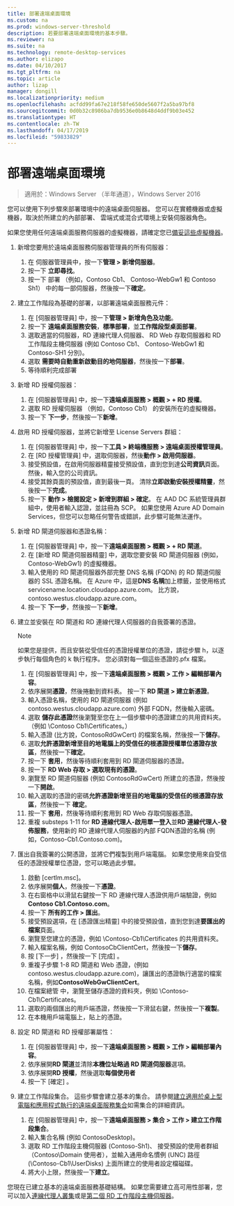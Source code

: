 ```yaml
---
title: 部署遠端桌面環境
ms.custom: na
ms.prod: windows-server-threshold
description: 若要部署遠端桌面環境的基本步驟。
ms.reviewer: na
ms.suite: na
ms.technology: remote-desktop-services
ms.author: elizapo
ms.date: 04/10/2017
ms.tgt_pltfrm: na
ms.topic: article
author: lizap
manager: dongill
ms.localizationpriority: medium
ms.openlocfilehash: acfdd99fa67e218f58fe650de5607f2a5ba97bf8
ms.sourcegitcommit: 0d0b32c8986ba7db9536e0b8648d4ddf9b03e452
ms.translationtype: HT
ms.contentlocale: zh-TW
ms.lasthandoff: 04/17/2019
ms.locfileid: "59833829"
---
```

# <a name="deploy-your-remote-desktop-environment"></a>部署遠端桌面環境

>適用於：Windows Server （半年通道），Windows Server 2016

您可以使用下列步驟來部署環境中的遠端桌面伺服器。 您可以在實體機器或虛擬機器，取決於所建立的內部部署、 雲端式或混合式環境上安裝伺服器角色。 

如果您使用任何遠端桌面服務伺服器的虛擬機器，請確定您已[備妥這些虛擬機器](rds-prepare-vms.md)。
  
  
1.  新增您要用於遠端桌面服務伺服器管理員的所有伺服器：  
    1.  在 伺服器管理員中，按一下**管理 > 新增伺服器**。  
    2.  按一下 **立即尋找**。  
    3.  按一下 部署 （例如，Contoso Cb1、 Contoso-WebGw1 和 Contoso Sh1） 中的每一部伺服器，然後按一下**確定**。  
2.  建立工作階段為基礎的部署，以部署遠端桌面服務元件：  
    1.  在 [伺服器管理員] 中，按一下**管理 > 新增角色及功能**。  
    2.  按一下 **遠端桌面服務安裝**，**標準部署**，並**工作階段型桌面部署**。  
    3.  選取適當的伺服器，RD 連線代理人伺服器、 RD Web 存取伺服器和 RD 工作階段主機伺服器 (例如 Contoso Cb1、 Contoso-WebGw1 和 Contoso-SH1 分別)。  
    4.  選取 **需要時自動重新啟動目的地伺服器**，然後按一下**部署**。  
    5.  等待順利完成部署  
3.  新增 RD 授權伺服器：  
    1.  在 [伺服器管理員] 中，按一下**遠端桌面服務 > 概觀 > + RD 授權**。  
    2.  選取 RD 授權伺服器 （例如，Contoso Cb1） 的安裝所在的虛擬機器。  
    3.  按一下 **下一步**，然後按一下**新增**。  
4.  啟用 RD 授權伺服器，並將它新增至 License Servers 群組：  
    1.  在 [伺服器管理員] 中，按一下**工具 > 終端機服務 > 遠端桌面授權管理員**。  
    2.  在 [RD 授權管理員] 中，選取伺服器，然後**動作 > 啟用伺服器**。  
    3.  接受預設值，在啟用伺服器精靈接受預設值，直到您到達**公司資訊**頁面。 然後，輸入您的公司資訊。  
    4.  接受其餘頁面的預設值，直到最後一頁。 清除**立即啟動安裝授權精靈**，然後按一下**完成**。  
    5.  按一下 **動作 > 檢閱設定 > 新增到群組 > 確定**。 在 AAD DC 系統管理員群組中，使用者輸入認證，並註冊為 SCP。 如果您使用 Azure AD Domain Services，但您可以忽略任何警告或錯誤，此步驟可能無法運作。  
5.  新增 RD 閘道伺服器和憑證名稱：  
    1.  在 [伺服器管理員] 中，按一下**遠端桌面服務 > 概觀 > + RD 閘道**。  
    2.  在 [新增 RD 閘道伺服器精靈] 中，選取您要安裝 RD 閘道伺服器 (例如，Contoso-WebGw1) 的虛擬機器。  
    3.  輸入使用的 RD 閘道伺服器外部完整 DNS 名稱 (FQDN) 的 RD 閘道伺服器的 SSL 憑證名稱。 在 Azure 中，這是**DNS 名稱**加上標籤，並使用格式 servicename.location.cloudapp.azure.com。 比方說，contoso.westus.cloudapp.azure.com。  
    4.  按一下 **下一步**，然後按一下**新增**。
6.  建立並安裝在 RD 閘道和 RD 連線代理人伺服器的自我簽署的憑證。

       > [!NOTE]
       > 如果您是提供，而且安裝從受信任的憑證授權單位的憑證，請從步驟 h，以逐步執行每個角色的 k 執行程序。 您必須對每一個這些憑證的.pfx 檔案。
       
    1.  在 [伺服器管理員] 中，按一下**遠端桌面服務 > 概觀 > 工作 > 編輯部署內容**。  
    2.  依序展開**憑證**，然後捲動到資料表。 按一下  **RD 閘道 > 建立新憑證**。  
    3.  輸入憑證名稱，使用的 RD 閘道伺服器 (例如 contoso.westus.cloudapp.azure.com) 外部 FQDN，然後輸入密碼。  
    4.  選取 **儲存此憑證**然後瀏覽至您在上一個步驟中的憑證建立的共用資料夾。 （例如 \Contoso Cb1\Certificates。）  
    5.  輸入憑證 (比方說，ContosoRdGwCert) 的檔案名稱，然後按一下**儲存**。  
    6.  選取**允許憑證新增至目的地電腦上的受信任的根憑證授權單位憑證存放區**，然後按一下**確定**。  
    7.  按一下 **套用**，然後等待順利套用到 RD 閘道伺服器的憑證。  
    8.  按一下  **RD Web 存取 > 選取現有的憑證**。  
    9.  瀏覽至 RD 閘道伺服器 (例如 ContosoRdGwCert) 所建立的憑證，然後按一下**開啟**。  
    10. 輸入選取的憑證的密碼**允許憑證新增至目的地電腦的受信任的根憑證存放區**，然後按一下  **確定**。  
    11. 按一下 **套用**，然後等待順利套用到 RD Web 存取伺服器憑證。  
    12. 重複 substeps 1-11 for **RD 連線代理人-啟用單一登入**並**RD 連線代理人-發佈服務**，使用新的 RD 連線代理人伺服器的內部 FQDN憑證的名稱 (例如，Contoso-Cb1.Contoso.com)。  
7.  匯出自我簽署的公開憑證，並將它們複製到用戶端電腦。 如果您使用來自受信任的憑證授權單位憑證，您可以略過此步驟。  
    1.  啟動 [certlm.msc]。  
    2.  依序展開**個人**，然後按一下**憑證**。  
    3.  在右窗格中以滑鼠右鍵按一下 RD 連線代理人憑證供用戶端驗證，例如**Contoso Cb1.Contoso.com**。  
    4.  按一下 **所有的工作 > 匯出**。  
    5.  接受預設選項，在 [憑證匯出精靈] 中的接受預設值，直到您到達**要匯出的檔案**頁面。  
    6.  瀏覽至您建立的憑證，例如 \Contoso-Cb1\Certificates 的共用資料夾。  
    7.  輸入檔案名稱，例如 ContosoCbClientCert，然後按一下**儲存**。  
    8.  按 [下一步] ，然後按一下 [完成] 。  
    9.  重複子步驟 1-8 RD 閘道和 Web 憑證，(例如 contoso.westus.cloudapp.azure.com)，讓匯出的憑證執行適當的檔案名稱，例如**ContosoWebGwClientCert**。  
    10. 在檔案總管 中，瀏覽至儲存憑證的資料夾，例如 \Contoso-Cb1\Certificates。  
    11. 選取的兩個匯出的用戶端憑證，然後按一下滑鼠右鍵，然後按一下**複製**。  
    12. 在本機用戶端電腦上，貼上的憑證。  
8.  設定 RD 閘道和 RD 授權部署屬性：  
    1.  在 [伺服器管理員] 中，按一下**遠端桌面服務 > 概觀 > 工作 > 編輯部署內容**。  
    2.  依序展開**RD 閘道**並清除**本機位址略過 RD 閘道伺服器**選項。  
    3.  依序展開**RD 授權**，然後選取**每個使用者**  
    4.  按一下 [確定] 。  
10. 建立工作階段集合。 這些步驟會建立基本的集合。 請參閱[建立適用於桌上型電腦和應用程式執行的遠端桌面服務集合](rds-create-collection.md)如需集合的詳細資訊。
 
    1.  在 [伺服器管理員] 中，按一下**遠端桌面服務 > 集合 > 工作 > 建立工作階段集合**。  
    2.  輸入集合名稱 (例如 ContosoDesktop)。  
    3.  選取 RD 工作階段主機伺服器 (Contoso-Sh1)、 接受預設的使用者群組 （Contoso\Domain 使用者），並輸入通用命名慣例 (UNC) 路徑 (\Contoso-Cb1\UserDisks) 上面所建立的使用者設定檔磁碟。  
    4.  將大小上限，然後按一下**建立**。  
  

您現在已建立基本的遠端桌面服務基礎結構。 如果您需要建立高可用性部署，您可以加入[連線代理人叢集](rds-connection-broker-cluster.md)或是[第二個 RD 工作階段主機伺服器](rds-scale-rdsh-farm.md)。

